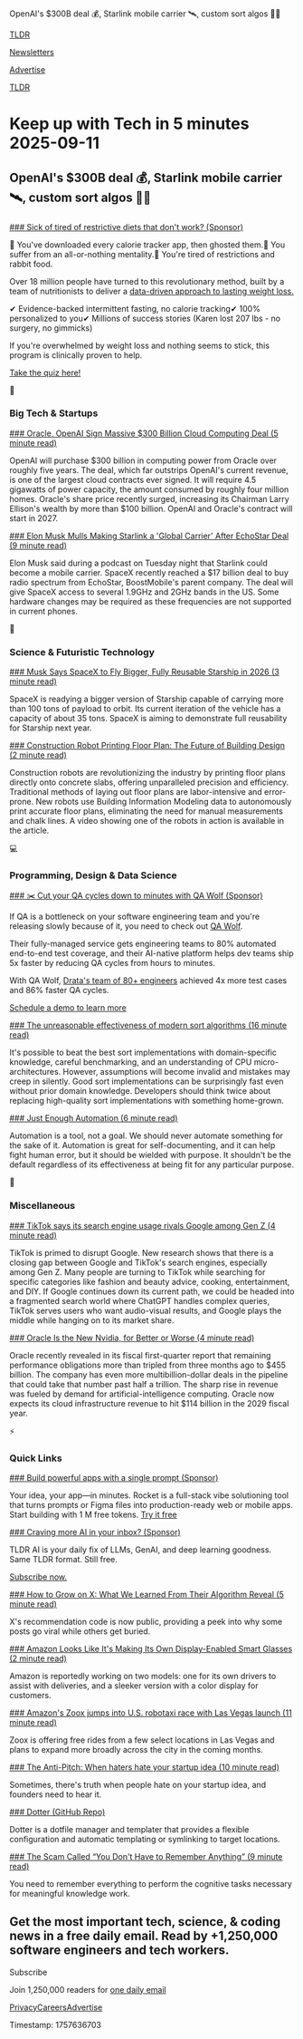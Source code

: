 OpenAI's $300B deal 💰, Starlink mobile carrier 🛰️, custom sort algos 👨‍💻

[TLDR](/)

[Newsletters](/newsletters)

[Advertise](https://advertise.tldr.tech/)

[TLDR](/)

# Keep up with Tech in 5 minutes 2025-09-11

## OpenAI's $300B deal 💰, Starlink mobile carrier 🛰️, custom sort algos 👨‍💻

### 

[### Sick of tired of restrictive diets that don't work? (Sponsor)](https://simple.life/survey?utm_source=affiliateemail&amp;utm_medium=affiliate&amp;utm_campaign=tldr&amp;adgroup_id=newsletter&amp;safe=true)

📱 You've downloaded every calorie tracker app, then ghosted them.🧠 You suffer from an all-or-nothing mentality.🥗 You're tired of restrictions and rabbit food.

Over 18 million people have turned to this revolutionary method, built by a team of nutritionists to deliver a [data-driven approach to lasting weight loss.](https://simple.life/survey?utm_source=affiliateemail&utm_medium=affiliate&utm_campaign=tldr&adgroup_id=newsletter&safe=true)

✔ Evidence-backed intermittent fasting, no calorie tracking✔ 100% personalized to you✔ Millions of success stories (Karen lost 207 lbs - no surgery, no gimmicks)

If you're overwhelmed by weight loss and nothing seems to stick, this program is clinically proven to help.

[Take the quiz here!](https://simple.life/survey?utm_source=affiliateemail&utm_medium=affiliate&utm_campaign=tldr&adgroup_id=newsletter&safe=true)

📱

### Big Tech & Startups

[### Oracle, OpenAI Sign Massive $300 Billion Cloud Computing Deal (5 minute read)](https://www.wsj.com/business/openai-oracle-sign-300-billion-computing-deal-among-biggest-in-history-ff27c8fe?st=mYAq3v&reflink=desktopwebshare_permalink&utm_source=tldrnewsletter)

OpenAI will purchase $300 billion in computing power from Oracle over roughly five years. The deal, which far outstrips OpenAI's current revenue, is one of the largest cloud contracts ever signed. It will require 4.5 gigawatts of power capacity, the amount consumed by roughly four million homes. Oracle's share price recently surged, increasing its Chairman Larry Ellison's wealth by more than $100 billion. OpenAI and Oracle's contract will start in 2027.

[### Elon Musk Mulls Making Starlink a 'Global Carrier' After EchoStar Deal (9 minute read)](https://www.pcmag.com/news/elon-musk-mulls-making-starlink-a-global-carrier-after-echostar-deal?utm_source=tldrnewsletter)

Elon Musk said during a podcast on Tuesday night that Starlink could become a mobile carrier. SpaceX recently reached a $17 billion deal to buy radio spectrum from EchoStar, BoostMobile's parent company. The deal will give SpaceX access to several 1.9GHz and 2GHz bands in the US. Some hardware changes may be required as these frequencies are not supported in current phones.

🚀

### Science & Futuristic Technology

[### Musk Says SpaceX to Fly Bigger, Fully Reusable Starship in 2026 (3 minute read)](https://www.bloomberg.com/news/articles/2025-09-10/musk-says-spacex-to-fly-bigger-fully-reusable-starship-in-2026?accessToken=eyJhbGciOiJIUzI1NiIsInR5cCI6IkpXVCJ9.eyJzb3VyY2UiOiJTdWJzY3JpYmVyR2lmdGVkQXJ0aWNsZSIsImlhdCI6MTc1NzU2NjcwNCwiZXhwIjoxNzU4MTcxNTA0LCJhcnRpY2xlSWQiOiJUMkRMTVBHUFdDTFkwMCIsImJjb25uZWN0SWQiOiJFQTExNDNDNTM4NEE0RUY5QTg5RjJEN0IxMTg2MzcwOSJ9.pTCNyACNSfNbKqknVmsOs06ZO3EHZTSo8kRD54PNpcc&amp;utm_source=tldrnewsletter)

SpaceX is readying a bigger version of Starship capable of carrying more than 100 tons of payload to orbit. Its current iteration of the vehicle has a capacity of about 35 tons. SpaceX is aiming to demonstrate full reusability for Starship next year.

[### Construction Robot Printing Floor Plan: The Future of Building Design (2 minute read)](https://www.utubepublisher.in/2025/09/construction-robot-printing-floor-plan.html?utm_source=tldrnewsletter)

Construction robots are revolutionizing the industry by printing floor plans directly onto concrete slabs, offering unparalleled precision and efficiency. Traditional methods of laying out floor plans are labor-intensive and error-prone. New robots use Building Information Modeling data to autonomously print accurate floor plans, eliminating the need for manual measurements and chalk lines. A video showing one of the robots in action is available in the article.

💻

### Programming, Design & Data Science

[### ✂️ Cut your QA cycles down to minutes with QA Wolf (Sponsor)](https://www.qawolf.com/?utm_source=tldr&amp;utm_medium=newsletter&amp;utm_campaign=ACQ_All_Demo_Conversions__NewsletterAudience_-_Newsletter_CutQACycles_20250910-None_Experiment-FALSE&amp;utm_term=headline-CutYourQACyclesDownToMinutesWithQAWolf&amp;utm_content=CutQACycles_ScheduleADemoToLearnMore_None_Headline%3ACutYourQACyclesDownToMinutesWithQAWolf_None_None_None_Newsletter-SecondaryPlacement_20250910_v1)

If QA is a bottleneck on your software engineering team and you're releasing slowly because of it, you need to check out [QA Wolf](https://www.qawolf.com?utm_source=tldr&utm_medium=newsletter&utm_campaign=ACQ_All_Demo_Conversions__NewsletterAudience_-_Newsletter_CutQACycles_20250910-None_Experiment-FALSE&utm_term=body-QAWolf&utm_content=CutQACycles_ScheduleADemoToLearnMore_None_Headline%3ACutYourQACyclesDownToMinutesWithQAWolf_None_None_None_Newsletter-SecondaryPlacement_20250910_v1).

Their fully-managed service gets engineering teams to 80% automated end-to-end test coverage, and their AI-native platform helps dev teams ship 5x faster by reducing QA cycles from hours to minutes.

With QA Wolf, [Drata's team of 80+ engineers](https://www.qawolf.com/case-studies/drata?utm_source=tldr&utm_medium=newsletter&utm_campaign=ACQ_All_Demo_Conversions__NewsletterAudience_-_Newsletter_CutQACycles_20250910-None_Experiment-FALSE&utm_term=body-DratasTeamOf80PlusEngineers&utm_content=CutQACycles_ScheduleADemoToLearnMore_None_Headline%3ACutYourQACyclesDownToMinutesWithQAWolf_None_None_None_Newsletter-SecondaryPlacement_20250910_v1) achieved 4x more test cases and 86% faster QA cycles.

[Schedule a demo to learn more](https://www.qawolf.com?utm_source=tldr&utm_medium=newsletter&utm_campaign=ACQ_All_Demo_Conversions__NewsletterAudience_-_Newsletter_CutQACycles_20250910-None_Experiment-FALSE&utm_term=cta-ScheduleADemoToLearnMore&utm_content=CutQACycles_ScheduleADemoToLearnMore_None_Headline%3ACutYourQACyclesDownToMinutesWithQAWolf_None_None_None_Newsletter-SecondaryPlacement_20250910_v1)

[### The unreasonable effectiveness of modern sort algorithms (16 minute read)](https://github.com/Voultapher/sort-research-rs/blob/main/writeup/unreasonable/text.md?utm_source=tldrnewsletter)

It's possible to beat the best sort implementations with domain-specific knowledge, careful benchmarking, and an understanding of CPU micro-architectures. However, assumptions will become invalid and mistakes may creep in silently. Good sort implementations can be surprisingly fast even without prior domain knowledge. Developers should think twice about replacing high-quality sort implementations with something home-grown.

[### Just Enough Automation (6 minute read)](https://bevel.work/blog/just-enough-automation/?utm_source=tldrnewsletter)

Automation is a tool, not a goal. We should never automate something for the sake of it. Automation is great for self-documenting, and it can help fight human error, but it should be wielded with purpose. It shouldn't be the default regardless of its effectiveness at being fit for any particular purpose.

🎁

### Miscellaneous

[### TikTok says its search engine usage rivals Google among Gen Z (4 minute read)](https://www.tubefilter.com/2025/09/10/tiktok-search-engine-ads-new-research/?utm_source=tldrnewsletter)

TikTok is primed to disrupt Google. New research shows that there is a closing gap between Google and TikTok's search engines, especially among Gen Z. Many people are turning to TikTok while searching for specific categories like fashion and beauty advice, cooking, entertainment, and DIY. If Google continues down its current path, we could be headed into a fragmented search world where ChatGPT handles complex queries, TikTok serves users who want audio-visual results, and Google plays the middle while hanging on to its market share.

[### Oracle Is the New Nvidia, for Better or Worse (4 minute read)](https://www.wsj.com/tech/ai/oracle-orcl-stock-nvidia-ai-55d58813?st=XoUqEA&reflink=desktopwebshare_permalink&utm_source=tldrnewsletter)

Oracle recently revealed in its fiscal first-quarter report that remaining performance obligations more than tripled from three months ago to $455 billion. The company has even more multibillion-dollar deals in the pipeline that could take that number past half a trillion. The sharp rise in revenue was fueled by demand for artificial-intelligence computing. Oracle now expects its cloud infrastructure revenue to hit $114 billion in the 2029 fiscal year.

⚡

### Quick Links

[### Build powerful apps with a single prompt (Sponsor)](https://www.rocket.new/?utm_source=newsletter&amp;utm_medium=TLDR&amp;utm_campaign=11thsept)

Your idea, your app—in minutes. Rocket is a full-stack vibe solutioning tool that turns prompts or Figma files into production-ready web or mobile apps. Start building with 1 M free tokens. [Try it free](https://www.rocket.new/?utm_source=newsletter&utm_medium=TLDR&utm_campaign=11thsept)

[### Craving more AI in your inbox? (Sponsor)](https://tldr.tech/ai/?utm_source=tldr&amp;utm_medium=newsletter&amp;utm_campaign=quicklinks09112025)

TLDR AI is your daily fix of LLMs, GenAI, and deep learning goodness. Same TLDR format. Still free.

[Subscribe now.](https://tldr.tech/ai/?utm_source=tldr&utm_medium=newsletter&utm_campaign=quicklinks09112025)

[### How to Grow on X: What We Learned From Their Algorithm Reveal (5 minute read)](https://supabird.io/articles/how-to-grow-on-x-what-we-learned-from-their-algorithm-reveal?utm_source=tldrnewsletter)

X's recommendation code is now public, providing a peek into why some posts go viral while others get buried.

[### Amazon Looks Like It's Making Its Own Display-Enabled Smart Glasses (2 minute read)](https://www.cnet.com/tech/computing/amazon-looks-like-its-making-its-own-display-enabled-smart-glasses/?utm_source=tldrnewsletter)

Amazon is reportedly working on two models: one for its own drivers to assist with deliveries, and a sleeker version with a color display for customers.

[### Amazon's Zoox jumps into U.S. robotaxi race with Las Vegas launch (11 minute read)](https://www.cnbc.com/2025/09/10/amazons-zoox-jumps-into-us-robotaxi-race-with-las-vegas-launch-.html?utm_source=tldrnewsletter)

Zoox is offering free rides from a few select locations in Las Vegas and plans to expand more broadly across the city in the coming months.

[### The Anti-Pitch: When haters hate your startup idea (10 minute read)](https://andrewchen.substack.com/p/the-anti-pitch-one-liner-rebuttals?utm_source=tldrnewsletter)

Sometimes, there's truth when people hate on your startup idea, and founders need to hear it.

[### Dotter (GitHub Repo)](https://github.com/SuperCuber/dotter?utm_source=tldrnewsletter)

Dotter is a dotfile manager and templater that provides a flexible configuration and automatic templating or symlinking to target locations.

[### The Scam Called “You Don't Have to Remember Anything” (9 minute read)](https://zettelkasten.de/posts/the-scam-called-you-dont-have-to-remember-anything/?utm_source=tldrnewsletter)

You need to remember everything to perform the cognitive tasks necessary for meaningful knowledge work.

## Get the most important tech, science, & coding news in a free daily email. Read by +1,250,000 software engineers and tech workers.

Subscribe

Join 1,250,000 readers for [one daily email](/api/latest/tech)

[Privacy](/privacy)[Careers](https://jobs.ashbyhq.com/tldr.tech)[Advertise](/tech/advertise)

Timestamp: 1757636703